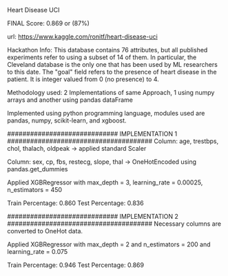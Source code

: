 Heart Disease UCI

FINAL Score: 0.869 or (87%)

url: https://www.kaggle.com/ronitf/heart-disease-uci

Hackathon Info: This database contains 76 attributes, but all published experiments refer to using a subset of 14 of them. In particular, the Cleveland database is the only one that has been used by ML researchers to this date. The "goal" field refers to the presence of heart disease in the patient. It is integer valued from 0 (no presence) to 4.

Methodology used: 2 Implementations of same Approach, 1 using numpy arrays and another using pandas dataFrame

Implemented using python programming language, modules used are pandas, numpy, scikit-learn, and xgboost.

#############################  IMPLEMENTATION 1  ######################################
Column: age, 
        trestbps, 
        chol, 
        thalach, 
        oldpeak -> applied standard Scaler

Column: sex, 
        cp, 
        fbs, 
        restecg, 
        slope, 
        thal -> OneHotEncoded using pandas.get_dummies

Applied XGBRegressor with max_depth = 3, learning_rate = 0.00025, n_estimators = 450

Train Percentage: 0.860
Test Percentage: 0.836

#############################  IMPLEMENTATION 2  ######################################
Necessary columns are converted to OneHot data.

Applied XGBRegressor with max_depth = 2 and n_estimators = 200 and learning_rate = 0.075

Train Percentage: 0.946
Test Percentage: 0.869
